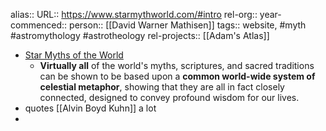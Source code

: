 alias::
URL:: https://www.starmythworld.com/#intro
rel-org::
year-commenced::
person:: [[David Warner Mathisen]] 
tags:: website, #myth #astromythology #astrotheology 
rel-projects:: [[Adam's Atlas]] 
 


- [Star Myths of the World](https://www.starmythworld.com/#intro)
	- **Virtually all** of the world's myths, scriptures, and sacred traditions can be shown to be based upon a **common world-wide system of celestial metaphor**, showing that they are all in fact closely connected, designed to convey profound wisdom for our lives.
- quotes [[Alvin Boyd Kuhn]] a lot
-
